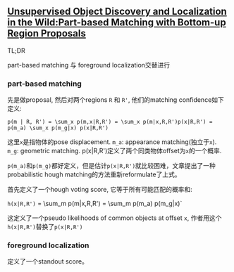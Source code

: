 ## [Unsupervised Object Discovery and Localization in the Wild:Part-based Matching with Bottom-up Region Proposals](http://www.di.ens.fr/willow/pdfscurrent/cho2015.pdf)

TL;DR

part-based matching 与 foreground localization交替进行

### part-based matching

先是做proposal, 然后对两个regions `R` 和 `R'`, 他们的matching confidence如下定义:

`p(m | R, R') = \sum_x p(m,x|R,R') = \sum_x p(m|x,R,R')p(x|R,R') = p(m_a) \sum_x p(m_g|x) p(x|R,R')`

这里`x`是指物体的pose displacement.
`m_a`: appearance matching(独立于`x`). `m_g`: geometric matching.
p(x|R,R')定义了两个同类物体offset为`x`的一个概率.

`p(m_a)`和`p(m_g)`都好定义，但是估计`p(x|R,R')`就比较困难，文章提出了一种probabilistic hough matching的方法重新reformulate了上式。


首先定义了一个hough voting score, 它等于所有可能匹配的概率和:

`h(x|R,R')` = \sum_m p(m|x,R,R') = \sum_m p(m_a) p(m_g|x)`

这定义了一个pseudo likelihoods of common objects at offset `x`, 作者用这个`h(x|R,R')`替换了`p(x|R,R')`

### foreground localization

定义了一个standout score。
